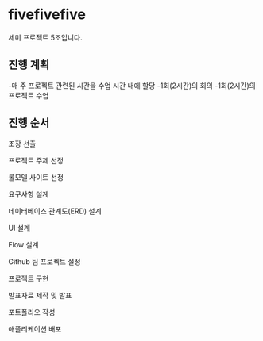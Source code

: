 # fivefivefive

세미 프로젝트 5조입니다.

## 진행 계획
-매 주 프로젝트 관련된 시간을 수업 시간 내에 할당
-1회(2시간)의 회의
-1회(2시간)의 프로젝트 수업

## 진행 순서
조장 선출

프로젝트 주제 선정

롤모델 사이트 선정

요구사항 설계

데이터베이스 관계도(ERD) 설계

UI 설계

Flow 설계

Github 팀 프로젝트 설정

프로젝트 구현

발표자료 제작 및 발표

포트폴리오 작성

애플리케이션 배포
